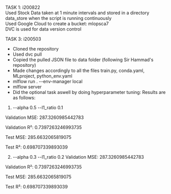 TASK 1: i200822  
Used Stock Data taken at 1 minute intervals and stored in a directory data_store when the script is running continuously  
Used Google Cloud to create a bucket: mlopsca7  
DVC is used for data version control  

TASK 3: i200503  
- Cloned the repository  
- Used dvc pull  
- Copied the pulled JSON file to data folder (following Sir Hammad's repository)  
- Made changes accordingly to all the files train.py, conda.yaml, MLproject, python_env.yaml  
- mlflow run . --env-manager local  
- mlflow server  
- Did the optional task aswell by doing hyperparameter tuning: Results are as follows:
1) --alpha 0.5 --l1_ratio 0.1
     
Validation MSE: 287.3260985442783

Validation R²: 0.7397263246993735

Test MSE: 285.6632065819075

Test R²: 0.698707339893039

2) --alpha 0.3 --l1_ratio 0.2
Validation MSE: 287.3260985442783

Validation R²: 0.7397263246993735

Test MSE: 285.6632065819075

Test R²: 0.698707339893039
